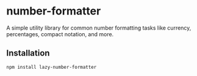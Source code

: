 # number-formatter

A simple utility library for common number formatting tasks like currency, percentages, compact notation, and more.

## Installation

```bash
npm install lazy-number-formatter
